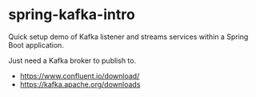 # spring-kafka-intro

Quick setup demo of Kafka listener and streams services within a Spring Boot application.

Just need a Kafka broker to publish to.
* https://www.confluent.io/download/
* https://kafka.apache.org/downloads
